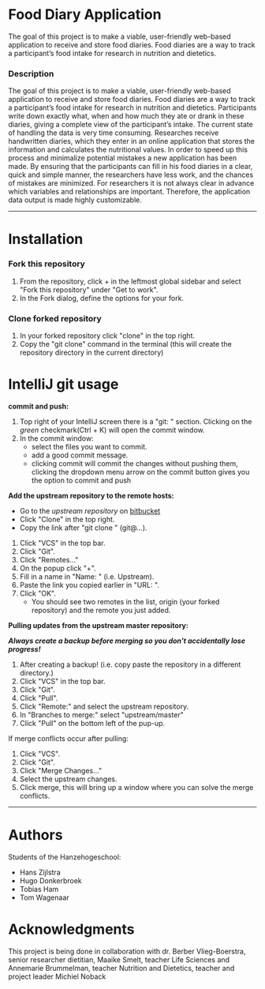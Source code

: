 Food Diary Application
==================

The goal of this project is to make a viable, user-friendly web-based application to receive and store food diaries. 
Food diaries are a way to track a participant’s food intake for research in nutrition and dietetics.


### Description
The goal of this project is to make a viable, user-friendly web-based application to receive and store food diaries. 
Food diaries are a way to track a participant’s food intake for research in nutrition and dietetics. 
Participants write down exactly what, when and how much they ate or drank in these diaries, giving a complete view of the participant’s intake. 
The current state of handling the data is very time consuming. Researches receive handwritten diaries, 
which they enter in an online application that stores the information and calculates the nutritional values. 
In order to speed up this process and minimalize potential mistakes a new application has been made. 
By ensuring that the participants can fill in his food diaries in a clear, quick and simple manner, the researchers have less work, and the chances of mistakes are minimized. 
For researchers it is not always clear in advance which variables and relationships are important. Therefore, the application data output is made highly customizable.

---

# Installation

### Fork this repository
1. From the repository, click + in the leftmost global sidebar and select "Fork this repository" under "Get to work".
2. In the Fork dialog, define the options for your fork.

### Clone forked repository
1. In your forked repository click "clone" in the top right.
2. Copy the "git clone" command in the terminal (this will create the repository directory in the current directory)

# IntelliJ git usage

**commit and push:**

1. Top right of your IntelliJ screen there is a "git: " section. Clicking on the _green_ checkmark(Ctrl + K) will open the commit window.
2. In the commit window:
	- select the files you want to commit.
	- add a good commit message.
	- clicking commit will commit the changes without pushing them, clicking the dropdown menu arrow on the commit button gives you the option to commit and push

**Add the upstream repository to the remote hosts:**

- Go to the _upstream repository_ on [bitbucket](bitbucket.org/)
- Click "Clone" in the top right.
- Copy the link after "git clone " (git@...).


1. Click "VCS" in the top bar.
2. Click "Git".
3. Click "Remotes..."
4. On the popup click "+".
5. Fill in a name in "Name: " (i.e. Upstream).
6. Paste the link you copied earlier in "URL: ".
7. Click "OK".
	- You should see two remotes in the list, origin (your forked repository) and the remote you just added.

**Pulling updates from the upstream master repository:**

***Always create a backup before merging so you don't accidentally lose progress!***

1. After creating a backup! (i.e. copy paste the repository in a different directory.)
2. Click "VCS" in the top bar.
3. Click "Git".
4. Click "Pull".
5. Click "Remote:" and select the upstream repository.
6. In "Branches to merge:" select "upstream/master"
7. Click "Pull" on the bottom left of the pup-up.

If merge conflicts occur after pulling:

1. Click "VCS".
2. Click "Git".
3. Click "Merge Changes..."
4. Select the upstream changes.
5. Click merge, this will bring up a window where you can solve the merge conflicts.

---

# Authors
Students of the Hanzehogeschool:

- Hans Zijlstra
- Hugo Donkerbroek
- Tobias Ham
- Tom Wagenaar

# Acknowledgments
This project is being done in collaboration with dr. Berber Vlieg-Boerstra, senior researcher dietitian, Maaike Smelt, teacher Life Sciences and Annemarie Brummelman, teacher Nutrition and Dietetics,
teacher and project leader Michiel Noback